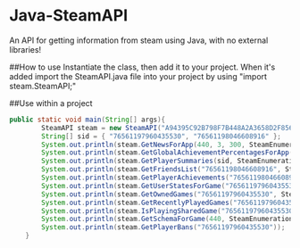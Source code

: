 # Java-SteamAPI
An API for getting information from steam using Java, with no external libraries!

##How to use
Instantiate the class, then add it to your project. When it's added import the SteamAPI.java file into your project by using "import steam.SteamAPI;"

##Use within a project
```java
public static void main(String[] args){
		SteamAPI steam = new SteamAPI("A94395C92B798F7B448A2A3658D2F856");
		String[] sid = { "76561197960435530", "76561198046608916" };
		System.out.println(steam.GetNewsForApp(440, 3, 300, SteamEnumerations.JSON));
		System.out.println(steam.GetGlobalAchievementPercentagesForApp(17740, 1, "global.map.emp_isle", SteamEnumerations.JSON));
		System.out.println(steam.GetPlayerSummaries(sid, SteamEnumerations.JSON));
		System.out.println(steam.GetFriendsList("76561198046608916", SteamEnumerations.ALL, SteamEnumerations.JSON));
		System.out.println(steam.GetPlayerAchievements("76561198046608916", 440));
		System.out.println(steam.GetUserStatesForGame("76561197960435530", 440));
		System.out.println(steam.GetOwnedGames("76561197960435530", SteamEnumerations.JSON));
		System.out.println(steam.GetRecentlyPlayedGames("76561197960435530", 3, SteamEnumerations.JSON));
		System.out.println(steam.IsPlayingSharedGame("76561197960435530", 440, SteamEnumerations.JSON));
		System.out.println(steam.GetSchemaForGame(440, SteamEnumerations.JSON));
		System.out.println(steam.GetPlayerBans("76561197960435530"));
	}
```

